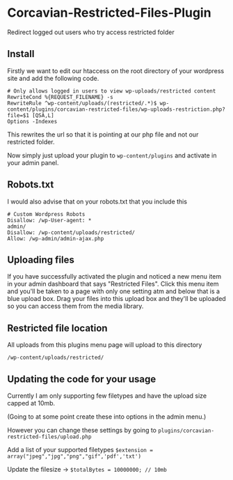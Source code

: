 # Corcavian-Restricted-Files-Plugin
Redirect logged out users who try access restricted folder

## Install
Firstly we want to edit our htaccess on the root directory of your wordpress site and add the following code.
```
# Only allows logged in users to view wp-uploads/restricted content
RewriteCond %{REQUEST_FILENAME} -s
RewriteRule ^wp-content/uploads/(restricted/.*)$ wp-content/plugins/corcavian-restricted-files/wp-uploads-restriction.php?file=$1 [QSA,L]
Options -Indexes
```
This rewrites the url so that it is pointing at our php file and not our restricted folder.

Now simply just upload your plugin to ```wp-content/plugins``` and activate in your admin panel.
## Robots.txt
I would also advise that on your robots.txt that you include this
```
# Custom Wordpress Robots
Disallow: /wp-User-agent: *
admin/
Disallow: /wp-content/uploads/restricted/
Allow: /wp-admin/admin-ajax.php
```
## Uploading files
If you have successfully activated the plugin and noticed a new menu item in your admin dashboard that says "Restricted Files". 
Click this menu item and you'll be taken to a page with only one setting atm and below that is a blue upload box.
Drag your files into this upload box and they'll be uploaded so you can access them from the media library.
## Restricted file location
All uploads from this plugins menu page will upload to this directory
```
/wp-content/uploads/restricted/
```
## Updating the code for your usage
Currently I am only supporting few filetypes and have the upload size capped at 10mb.

(Going to at some point create these into options in the admin menu.)

However you can change these settings by going to ```plugins/corcavian-restricted-files/upload.php```

Add a list of your supported filetypes ```$extension = array("jpeg","jpg","png","gif",'pdf','txt')```

Update the filesize -> ```$totalBytes = 10000000; // 10mb```
